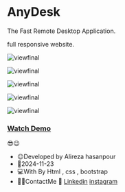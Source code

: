 # AnyDesk

The Fast Remote Desktop Application.

full responsive website.


![viewfinal](https://github.com/user-attachments/assets/f4608c62-247d-43a3-886d-988afd0b3092)


![viewfinal](https://github.com/user-attachments/assets/e8738d3c-d463-4ab4-be47-04c728857ccd)


![viewfinal](https://github.com/user-attachments/assets/1a66bdcd-fb05-4882-b2ed-a0d2f4e50264)


![viewfinal](https://github.com/user-attachments/assets/ac3ecba5-5964-4653-b333-130665adbfd5)


![viewfinal](https://github.com/user-attachments/assets/bc524d17-2de4-42e3-bda1-deba416dde08)


### [Watch Demo](https://alirezafrontend.github.io/AnyDesk/ "Watch Demo")

 😎😉
- 😉Developed by Alireza hasanpour
- 📅2024-11-23
- 💻With By Html , css  , bootstrap 
- 📲📞ContactMe 🔗 [Linkedin](https://www.linkedin.com/in/alireza-hasanpour-9ab4a732b?lipi=urn%3Ali%3Apage%3Ad_flagship3_profile_view_base_contact_details%3B74hz%2BdeVT62fhpXhtgK67Q%3D%3D "Linkedin") 
 [instagram](https//www.instagram.com/alireza_hasanpour_frontend")
